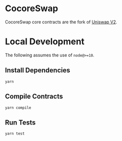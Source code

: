 # CocoreSwap

CocoreSwap core contracts are the fork of [Uniswap V2](https://github.com/Uniswap/v2-core).

# Local Development

The following assumes the use of `node@>=10`.

## Install Dependencies

`yarn`

## Compile Contracts

`yarn compile`

## Run Tests

`yarn test`

